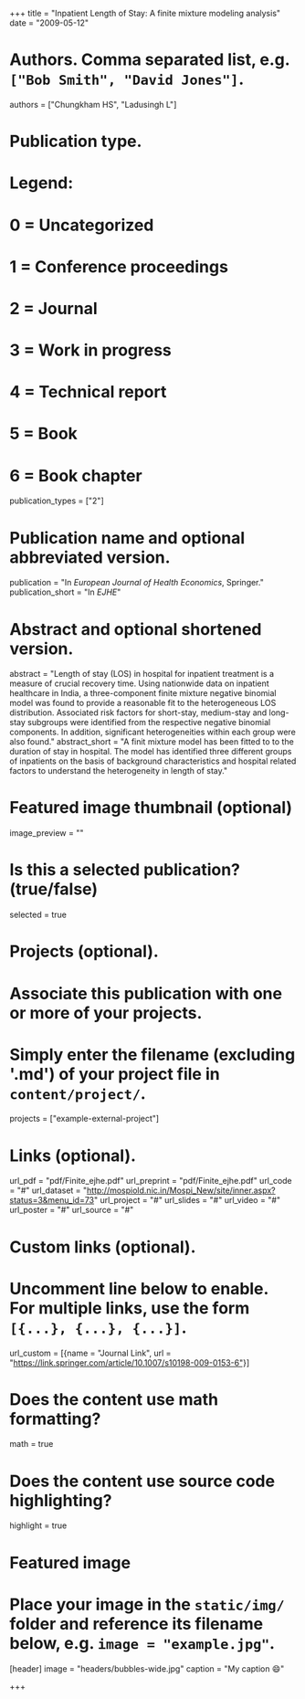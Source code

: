 +++
title = "Inpatient Length of Stay: A finite mixture modeling analysis"
date = "2009-05-12"

# Authors. Comma separated list, e.g. `["Bob Smith", "David Jones"]`.
authors = ["Chungkham HS", "Ladusingh L"]

# Publication type.
# Legend:
# 0 = Uncategorized
# 1 = Conference proceedings
# 2 = Journal
# 3 = Work in progress
# 4 = Technical report
# 5 = Book
# 6 = Book chapter
publication_types = ["2"]

# Publication name and optional abbreviated version.
publication = "In *European Journal of Health Economics*, Springer."
publication_short = "In *EJHE*"

# Abstract and optional shortened version.
abstract = "Length of stay (LOS) in hospital for inpatient treatment is a measure of crucial recovery time. Using nationwide data on inpatient healthcare in India, a three-component finite mixture negative binomial model was found to provide a reasonable fit to the heterogeneous LOS distribution. Associated risk factors for short-stay, medium-stay and long-stay subgroups were identified from the respective negative binomial components. In addition, significant heterogeneities within each group were also found."
abstract_short = "A finit mixture model has been fitted to to the duration of stay in hospital. The model has identified three different groups of inpatients on the basis of background characteristics and hospital related factors to understand the heterogeneity in length of stay."

# Featured image thumbnail (optional)
image_preview = ""

# Is this a selected publication? (true/false)
selected = true

# Projects (optional).
#   Associate this publication with one or more of your projects.
#   Simply enter the filename (excluding '.md') of your project file in `content/project/`.
projects = ["example-external-project"]

# Links (optional).
url_pdf = "pdf/Finite_ejhe.pdf"
url_preprint = "pdf/Finite_ejhe.pdf"
url_code = "#"
url_dataset = "http://mospiold.nic.in/Mospi_New/site/inner.aspx?status=3&menu_id=73"
url_project = "#"
url_slides = "#"
url_video = "#"
url_poster = "#"
url_source = "#"

# Custom links (optional).
#   Uncomment line below to enable. For multiple links, use the form `[{...}, {...}, {...}]`.
url_custom = [{name = "Journal Link", url = "https://link.springer.com/article/10.1007/s10198-009-0153-6"}]

# Does the content use math formatting?
math = true

# Does the content use source code highlighting?
highlight = true

# Featured image
# Place your image in the `static/img/` folder and reference its filename below, e.g. `image = "example.jpg"`.
[header]
image = "headers/bubbles-wide.jpg"
caption = "My caption :smile:"

+++
